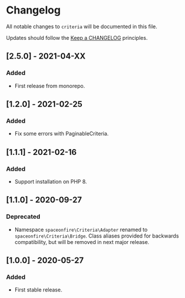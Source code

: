 # Changelog

All notable changes to `criteria` will be documented in this file.

Updates should follow the [Keep a CHANGELOG](http://keepachangelog.com/) principles.

<!--
## [X.Y.Z] - YYYY-MM-DD
### Added
- Nothing

### Deprecated
- Nothing

### Fixed
- Nothing

### Removed
- Nothing

### Security
- Nothing
-->

## [2.5.0] - 2021-04-XX

### Added

-   First release from monorepo.

## [1.2.0] - 2021-02-25

### Added

-   Fix some errors with PaginableCriteria.

## [1.1.1] - 2021-02-16

### Added

-   Support installation on PHP 8.

## [1.1.0] - 2020-09-27

### Deprecated

-   Namespace `spaceonfire\Criteria\Adapter` renamed to `spaceonfire\Criteria\Bridge`. Class aliases provided for
    backwards compatibility, but will be removed in next major release.

## [1.0.0] - 2020-05-27

### Added

-   First stable release.

